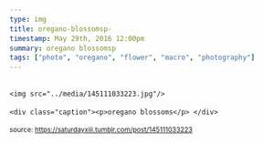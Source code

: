 ```yaml
---
type: img
title: oregano-blossomsp-
timestamp: May 29th, 2016 12:00pm
summary: oregano blossomsp 
tags: ["photo", "oregano", "flower", "macro", "photography"]
---
```


                
                
                
                                                                                        <img src="../media/145111033223.jpg"/>
                                                                                          <div class="caption"><p>oregano blossoms</p> </div>
                                    
                
                
                
                
                                
<small>source: https://saturdayxiii.tumblr.com/post/145111033223</small>